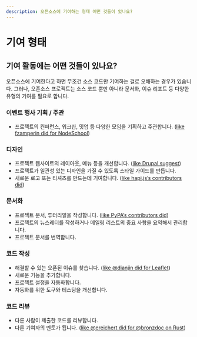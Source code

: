 ```yaml
---
description: 오픈소스에 기여하는 형태 어떤 것들이 있나요?
---
```


# 기여 형태

## 기여 활동에는 어떤 것들이 있나요? <a id="id-2.&#xC624;&#xD508;&#xC18C;&#xC2A4;&#xD504;&#xB85C;&#xC81D;&#xD2B8;&#xC5D0;&#xAE30;&#xC5EC;&#xD558;&#xAE30;(&#xC791;&#xC131;&#xC911;)-&#xAE30;&#xC5EC;&#xD65C;&#xB3D9;&#xC5D0;&#xB294;&#xC5B4;&#xB5A4;&#xAC83;&#xB4E4;&#xC774;&#xC788;&#xB098;&#xC694;?"></a>

오픈소스에 기여한다고 하면 무조건 소스 코드만 기여하는 걸로 오해하는 경우가 있습니다. 그러나, 오픈소스 프로젝트는 소스 코드 뿐만 아니라 문서화, 이슈 리포트 등 다양한 유형의 기여를 필요로 합니다.

### 이벤트 행사 기획 / 주관

* 프로젝트의 컨퍼런스, 워크샵, 밋업 등 다양한 모임을 기획하고 주관합니다. \([like fzamperin did for NodeSchool](https://github.com/nodeschool/organizers/issues/406)\)

### 디자인

* 프로젝트 웹사이트의 레이아웃, 메뉴 등을 개선합니다. \([like Drupal suggest](https://www.drupal.org/community-initiatives/drupal-core/usability)\)
* 프로젝트가 일관성 있는 디자인을 가질 수 있도록 스타일 가이드를 만듭니다.
* 새로운 로고 또는 티셔츠를 만드는데 기여합니다. \([like hapi.js’s contributors did](https://github.com/hapijs/contrib/issues/68)\)

### 문서화

* 프로젝트 문서, 튜터리얼을 작성합니다. \([like PyPA’s contributors did](https://github.com/pypa/python-packaging-user-guide/issues/194)\)
* 프로젝트의 뉴스레터를 작성하거나 메일링 리스트의 중요 사항을 요약해서 관리합니다.
* 프로젝트 문서를 번역합니다.

### 코드 작성

* 해결할 수 있는 오픈된 이슈를 찾습니다. \([like @dianjin did for Leaflet](https://github.com/Leaflet/Leaflet/issues/4528#issuecomment-216520560)\)
* 새로운 기능을 추가합니다.
* 프로젝트 설정을 자동화합니다.
* 자동화를 위한 도구와 테스팅을 개선합니다.

### 코드 리뷰

* 다른 사람이 제출한 코드를 리뷰합니다.
* 다른 기여자의 멘토가 됩니다. \([like @ereichert did for @bronzdoc on Rust](https://github.com/rust-lang/book/issues/123#issuecomment-238049666)\)

